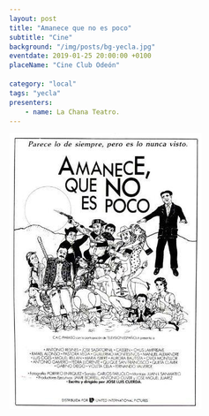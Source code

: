 ```yaml
---
layout: post
title: "Amanece que no es poco"
subtitle: "Cine"
background: "/img/posts/bg-yecla.jpg"
eventdate: 2019-01-25 20:00:00 +0100
placeName: "Cine Club Odeón"

category: "local"
tags: "yecla"
presenters:
    - name: La Chana Teatro.
---
```


![cartel](/img/posts/amanecequejpg.jpg)
